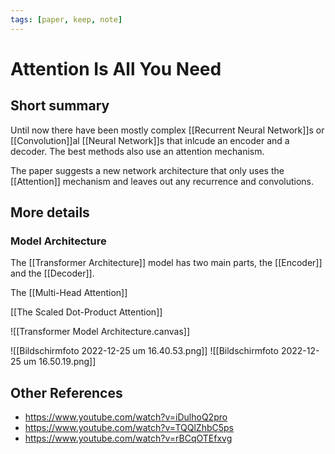 ```yaml
---
tags: [paper, keep, note]
---
```


# Attention Is All You Need

## Short summary

Until now there have been mostly complex [[Recurrent Neural Network]]s or [[Convolution]]al [[Neural Network]]s that inlcude an encoder and a decoder.
The best methods also use an attention mechanism.

The paper suggests a new network architecture that only uses the [[Attention]] mechanism and leaves out any recurrence and convolutions.

## More details

### Model Architecture

The [[Transformer Architecture]] model has two main parts, the [[Encoder]] and the [[Decoder]].

The [[Multi-Head Attention]]

[[The Scaled Dot-Product Attention]]


![[Transformer Model Architecture.canvas]]

![[Bildschirm­foto 2022-12-25 um 16.40.53.png]]
![[Bildschirm­foto 2022-12-25 um 16.50.19.png]]

## Other References

- https://www.youtube.com/watch?v=iDulhoQ2pro
- https://www.youtube.com/watch?v=TQQlZhbC5ps
- https://www.youtube.com/watch?v=rBCqOTEfxvg
